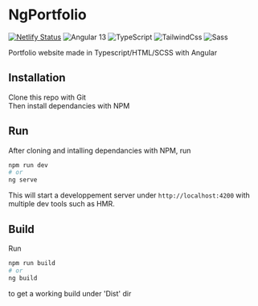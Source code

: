 # NgPortfolio

[![Netlify Status](https://api.netlify.com/api/v1/badges/93352f65-3757-49e1-824e-48e243cb7bf2/deploy-status)](https://app.netlify.com/sites/pefoukcv/deploys)
![Angular 13](https://img.shields.io/badge/Angular-DD0031?style=for-the-badge&logo=angular&logoColor=white) 
![TypeScript](https://img.shields.io/badge/TypeScript-007ACC?style=for-the-badge&logo=typescript&logoColor=white) 
![TailwindCss](https://img.shields.io/badge/Tailwind_CSS-38B2AC?style=for-the-badge&logo=tailwind-css&logoColor=white)
![Sass](https://img.shields.io/badge/Sass-CC6699?style=for-the-badge&logo=sass&logoColor=white)

Portfolio website made in Typescript/HTML/SCSS with Angular

## Installation  

Clone this repo with Git  
Then install dependancies with NPM

## Run

After cloning and intalling dependancies with NPM, run
``` Bash
npm run dev
# or
ng serve
```
This will start a developpement server under 
`http://localhost:4200`
with multiple dev tools such as HMR.


## Build  

Run 
``` Bash
npm run build
# or
ng build
```
to get a working build under 'Dist' dir
